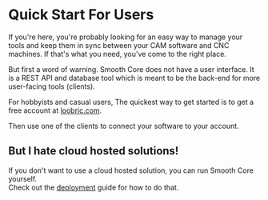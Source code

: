 # Quick Start For Users

If you're here, you're probably looking for an easy way to manage your tools and keep them in sync between your CAM software and CNC machines.  If that's what you need, you've come to the right place.  

But first a word of warning.  Smooth Core does not have a user interface.  It is a REST API and database tool which is meant to be the back-end for more user-facing tools (clients).

For hobbyists and casual users, The quickest way to get started is to get a free account at [loobric.com](https://loobric.com).  

Then use one of the clients to connect your software to your account.

## But I hate cloud hosted solutions!  

If you don't want to use a cloud hosted solution, you can run Smooth Core yourself.  
Check out the [deployment](DEPLOYMENT.md) guide for how to do that.




